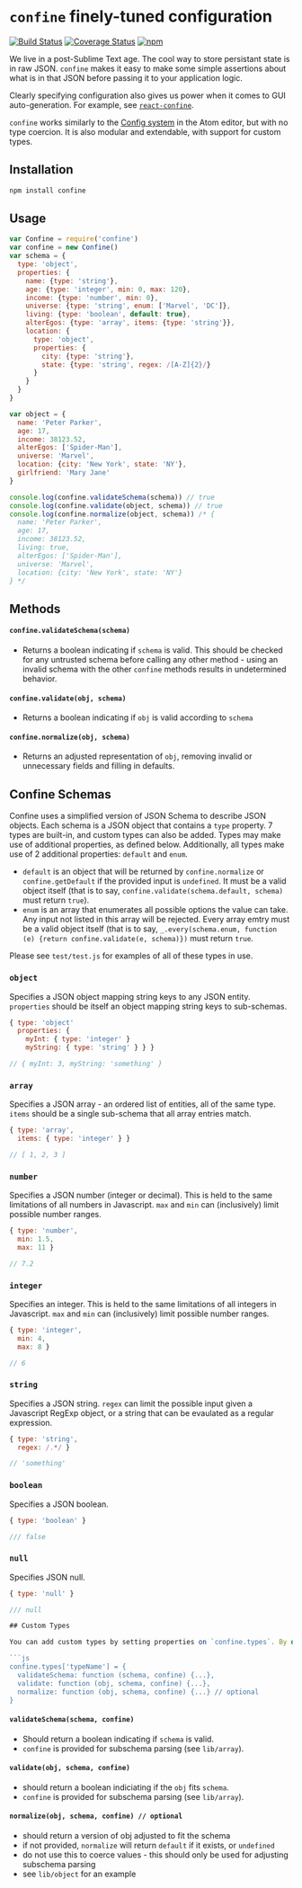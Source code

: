 # `confine` finely-tuned configuration

[![Build Status](https://img.shields.io/travis/brandonhorst/confine.svg?style=flat)](https://travis-ci.org/brandonhorst/confine)
[![Coverage Status](https://img.shields.io/coveralls/brandonhorst/confine.svg?style=flat)](https://coveralls.io/r/brandonhorst/confine)
[![npm](http://img.shields.io/npm/v/confine.svg?style=flat)]()

We live in a post-Sublime Text age. The cool way to store persistant state is in raw JSON. `confine` makes it easy to make some simple assertions about what is in that JSON before passing it to your application logic.

Clearly specifying configuration also gives us power when it comes to GUI auto-generation. For example, see [`react-confine`](https://github.com/brandonhorst/react-confine).

`confine` works similarly to the [Config system](https://atom.io/docs/api/v0.179.0/Config) in the Atom editor, but with no type coercion. It is also modular and extendable, with support for custom types.

## Installation

```sh
npm install confine
```

## Usage

```js
var Confine = require('confine')
var confine = new Confine()
var schema = {
  type: 'object',
  properties: {
    name: {type: 'string'},
    age: {type: 'integer', min: 0, max: 120},
    income: {type: 'number', min: 0},
    universe: {type: 'string', enum: ['Marvel', 'DC']},
    living: {type: 'boolean', default: true},
    alterEgos: {type: 'array', items: {type: 'string'}},
    location: {
      type: 'object',
      properties: {
        city: {type: 'string'},
        state: {type: 'string', regex: /[A-Z]{2}/}
      }
    }
  }
}

var object = {
  name: 'Peter Parker',
  age: 17,
  income: 38123.52,
  alterEgos: ['Spider-Man'],
  universe: 'Marvel',
  location: {city: 'New York', state: 'NY'},
  girlfriend: 'Mary Jane'
}

console.log(confine.validateSchema(schema)) // true
console.log(confine.validate(object, schema)) // true
console.log(confine.normalize(object, schema)) /* {
  name: 'Peter Parker',
  age: 17,
  income: 38123.52,
  living: true,
  alterEgos: ['Spider-Man'],
  universe: 'Marvel',
  location: {city: 'New York', state: 'NY'}
} */
```

## Methods

#### `confine.validateSchema(schema)`

- Returns a boolean indicating if `schema` is valid. This should be checked for any untrusted schema before calling any other method - using an invalid schema with the other `confine` methods results in undetermined behavior.

#### `confine.validate(obj, schema)`

- Returns a boolean indicating if `obj` is valid according to `schema`

#### `confine.normalize(obj, schema)`

- Returns an adjusted representation of `obj`, removing invalid or unnecessary fields and filling in defaults.

## Confine Schemas

Confine uses a simplified version of JSON Schema to describe JSON objects. Each schema is a JSON object that contains a `type` property. 7 types are built-in, and custom types can also be added. Types may make use of additional properties, as defined below. Additionally, all types make use of 2 additional properties: `default` and `enum`.

- `default` is an object that will be returned by `confine.normalize` or `confine.getDefault` if the provided input is `undefined`. It must be a valid object itself (that is to say, `confine.validate(schema.default, schema)` must return `true`).
- `enum` is an array that enumerates all possible options the value can take. Any input not listed in this array will be rejected. Every array emtry must be a valid object itself (that is to say, `_.every(schema.enum, function (e) {return confine.validate(e, schema)})` must return `true`.

Please see `test/test.js` for examples of all of these types in use.

### `object`

Specifies a JSON object mapping string keys to any JSON entity. `properties` should be itself an object mapping string keys to sub-schemas.

```js
{ type: 'object'
  properties: {
    myInt: { type: 'integer' }
    myString: { type: 'string' } } }

// { myInt: 3, myString: 'something' }
```

### `array`

Specifies a JSON array - an ordered list of entities, all of the same type. `items` should be a single sub-schema that all array entries match.

```js
{ type: 'array',
  items: { type: 'integer' } }

// [ 1, 2, 3 ]
```

### `number`

Specifies a JSON number (integer or decimal). This is held to the same limitations of all numbers in Javascript. `max` and `min` can (inclusively) limit possible number ranges.

```js
{ type: 'number',
  min: 1.5,
  max: 11 }

// 7.2
```

### `integer`

Specifies an integer. This is held to the same limitations of all integers in Javascript. `max` and `min` can (inclusively) limit possible number ranges.

```js
{ type: 'integer',
  min: 4,
  max: 8 }

// 6
```

### `string`

Specifies a JSON string. `regex` can limit the possible input given a Javascript RegExp object, or a string that can be evaulated as a regular expression.

```js
{ type: 'string',
  regex: /.*/ }

// 'something'
```

### `boolean`

Specifies a JSON boolean.

```js
{ type: 'boolean' }

/// false
```

### `null`

Specifies JSON null.

```js
{ type: 'null' }

/// null

## Custom Types

You can add custom types by setting properties on `confine.types`. By default, it understands `integer`, `number`, `string`, `boolean`, `array`, and `object`.

```js
confine.types['typeName'] = {
  validateSchema: function (schema, confine) {...},
  validate: function (obj, schema, confine) {...},
  normalize: function (obj, schema, confine) {...} // optional
}

```

#### `validateSchema(schema, confine)`

- Should return a boolean indicating if `schema` is valid.
- `confine` is provided for subschema parsing (see `lib/array`).

#### `validate(obj, schema, confine)`

- should return a boolean indiciating if the `obj` fits `schema`.
- `confine` is provided for subschema parsing (see `lib/array`).

#### `normalize(obj, schema, confine) // optional`
- should return a version of obj adjusted to fit the schema
- if not provided, `normalize` will return `default` if it exists, or `undefined`
- do not use this to coerce values - this should only be used for adjusting subschema parsing
- see `lib/object` for an example
